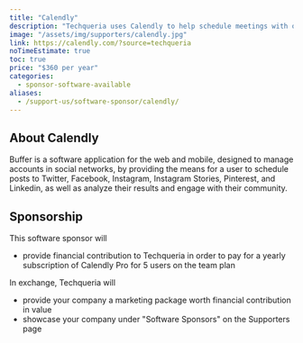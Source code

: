```yaml
---
title: "Calendly"
description: "Techqueria uses Calendly to help schedule meetings with our partners without back-and-forth emails."
image: "/assets/img/supporters/calendly.jpg"
link: https://calendly.com/?source=techqueria
noTimeEstimate: true
toc: true
price: "$360 per year"
categories:
  - sponsor-software-available
aliases:
  - /support-us/software-sponsor/calendly/
---
```


## About Calendly

Buffer is a software application for the web and mobile, designed to manage accounts in social networks, by providing the means for a user to schedule posts to Twitter, Facebook, Instagram, Instagram Stories, Pinterest, and Linkedin, as well as analyze their results and engage with their community.

## Sponsorship

This software sponsor will

- provide financial contribution to Techqueria in order to pay for a yearly subscription of Calendly Pro for 5 users on the team plan

In exchange, Techqueria will

- provide your company a marketing package worth financial contribution in value
- showcase your company under "Software Sponsors" on the Supporters page
